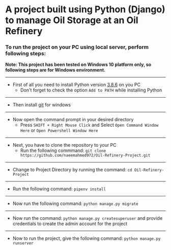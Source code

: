 # A project built using Python (Django) to manage Oil Storage at an Oil Refinery

### To run the project on your PC using local server, perform following steps:

**Note: This project has been tested on Windows 10 platform only, so following steps are for Windows environment.**
***
* First of all you need to install Python version [3.8.6](https://www.python.org/ftp/python/3.8.6/python-3.8.6-amd64.exe "Python 3.8.6") on you PC
    * Don't forget to check the option `Add to PATH` while installing Python
***
* Then install [git](https://github-releases.githubusercontent.com/23216272/70412280-5663-11eb-990d-a4a657b9c1cf?X-Amz-Algorithm=AWS4-HMAC-SHA256&X-Amz-Credential=AKIAIWNJYAX4CSVEH53A%2F20210205%2Fus-east-1%2Fs3%2Faws4_request&X-Amz-Date=20210205T041832Z&X-Amz-Expires=300&X-Amz-Signature=ad969cc6d9eaf85e6adfe19e52048e61a1bafee537421be77e0399b4cc79d007&X-Amz-SignedHeaders=host&actor_id=42473829&key_id=0&repo_id=23216272&response-content-disposition=attachment%3B%20filename%3DGit-2.30.0.2-64-bit.exe&response-content-type=application%2Foctet-stream "Git For Windows") for windows
***
* Now open the command prompt in your desired directory
    * Press `SHIFT + Right Mouse Click` and Select `Open Command Window Here` or `Open Powershell Window Here`
***
* Next, you have to clone the repository to your PC
    * Run the following commmand:
    `git clone https://github.com/naeemahmed972/Oil-Refinery-Project.git`
***
* Change to Project Directory by running the command:
    `cd Oil-Refinery-Project`
***
* Run the following command:
    `pipenv install`
***
* Now run the following command:
    `python manage.py migrate`
***
* Now run the command: `python manage.py createsuperuser` and provide credentials to create the admin account for the project
***
* Now to run the project, give the following command: `python manage.py runserver`